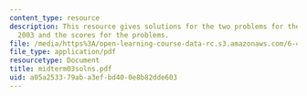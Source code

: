 ```yaml
---
content_type: resource
description: This resource gives solutions for the two problems for the midterm exam
  2003 and the scores for the problems.
file: /media/https%3A/open-learning-course-data-rc.s3.amazonaws.com/6-451-principles-of-digital-communication-ii-spring-2005/a05a253379aba3efbd400e8b82dde603_midterm03solns.pdf
file_type: application/pdf
resourcetype: Document
title: midterm03solns.pdf
uid: a05a2533-79ab-a3ef-bd40-0e8b82dde603
---
```

